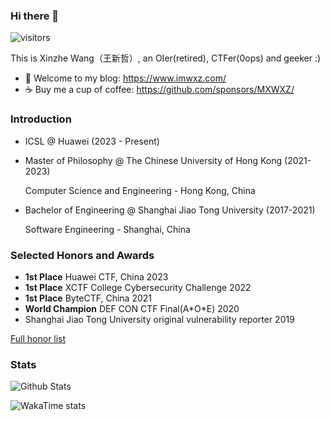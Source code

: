 ### Hi there 👋
![visitors](https://visitor-badge.laobi.icu/badge?page_id=MXWXZ.MXWXZ)

This is Xinzhe Wang（王新哲）, an OIer(retired), CTFer(0ops) and geeker :)

- 🐚 Welcome to my blog: https://www.imwxz.com/
- ☕ Buy me a cup of coffee: https://github.com/sponsors/MXWXZ/

### Introduction
- ICSL @ Huawei (2023 - Present)
- Master of Philosophy @ The Chinese University of Hong Kong (2021-2023)
  
  Computer Science and Engineering - Hong Kong, China
- Bachelor of Engineering @ Shanghai Jiao Tong University (2017-2021)
  
  Software Engineering - Shanghai, China

### Selected Honors and Awards
- **1st Place** Huawei CTF, China 2023
- **1st Place** XCTF College Cybersecurity Challenge 2022
- **1st Place** ByteCTF, China 2021
- **World Champion** DEF CON CTF Final(A\*O\*E) 2020
- Shanghai Jiao Tong University original vulnerability reporter 2019

[Full honor list](honor_wall.md)

### Stats

![Github Stats](https://github-readme-stats-mxwxz.vercel.app/api?username=mxwxz&show_icons=true&custom_title=MXWXZ%27s%20GitHub%20Stats)

![WakaTime stats](https://github-readme-stats-mxwxz.vercel.app/api/wakatime?username=mxwxz&layout=compact&langs_count=5)
